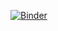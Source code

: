 [![Binder](https://mybinder.org/badge_logo.svg)](https://mybinder.org/v2/gh/gozsari/binder_trial_v1/HEAD?labpath=voila%2Frender%2Finteractive_analysis.ipynb)
